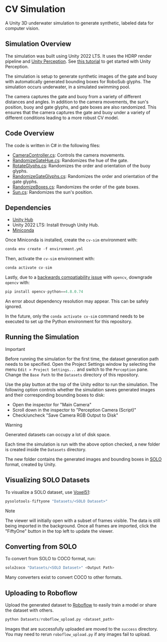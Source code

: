 # CV Simulation

A Unity 3D underwater simulation to generate synthetic, labeled data for computer vision.

## Simulation Overview
The simulation was built using Unity 2022 LTS. It uses the HDRP render pipeline and [Unity Perception](https://docs.unity3d.com/Packages/com.unity.perception@1.0/manual/index.html). See [this tutorial](https://github.com/Unity-Technologies/com.unity.perception/blob/main/com.unity.perception/Documentation~/Tutorial/TUTORIAL.md) to get started with Unity Perception.

The simulation is setup to generate synthetic images of the gate and buoy with automatically generated bounding boxes for RoboSub glyphs. The simulation occurs underwater, in a simulated swimming pool.

The camera captures the gate and buoy from a variety of different distances and angles. In addition to the camera movements, the sun's position, buoy and gate glyphs, and gate boxes are also randomized. This ensures that the camera captures the gate and buoy under a variety of different conditions leading to a more robust CV model.

## Code Overview
The code is written in C# in the following files:
- [CameraController.cs](/Assets/CameraController.cs): Controls the camera movements.
- [RandomizeGateHue.cs](/Assets/RandomizeGateHue.cs): Randomizes the hue of the gate.
- [RotateGlyphs.cs](/Assets/RotateGlyphs.cs): Randomizes the order and orientation of the buoy glyphs.
- [RandomizeGateGlyphs.cs](/Assets/RandomizeGateGlyphs.cs): Randomizes the order and orientation of the gate glyphs.
- [RandomizeBoxes.cs](/Assets/RandomizeBoxes.cs): Randomizes the order of the gate boxes.
- [Sun.cs](/Assets/Sun.cs): Randomizes the sun's position.

## Dependencies
- [Unity Hub](https://unity.com/download)
- Unity 2022 LTS: Install through Unity Hub.
- [Miniconda](https://docs.conda.io/projects/miniconda/en/latest/)

Once Miniconda is installed, create the `cv-sim` environment with:
```python
conda env create -f environment.yml
```

Then, activate the `cv-sim` environment with:
```python
conda activate cv-sim
```

Lastly, due to a [backwards compatiability issue](https://github.com/opencv/opencv-python/issues/884) with `opencv`, downgrade `opencv` with:
```python
pip install opencv-python==4.8.0.74
```
An error about dependency resolution may appear. This can be safely ignored.

In the future, only the `conda activate cv-sim` command needs to be executed to set up the Python environment for this repository.

## Running the Simulation
> [!IMPORTANT]
> Before running the simulation for the first time, the dataset generation path needs to be specified. Open the Project Settings window by selecting the menu `Edit > Project Settings...` and switch to the `Perception` pane. Change the `Base Path` to the `Datasets` directory of this repository.

Use the play button at the top of the Unity editor to run the simulation. The following option controls whether the simulation saves generated images and their corresponding bounding boxes to disk:
- Open the inspector for "Main Camera"
- Scroll down in the inspector to "Perception Camera (Script)"
- Check/uncheck "Save Camera RGB Output to Disk"

> [!WARNING]
> Generated datasets can occupy a lot of disk space.

Each time the simulation is run with the above option checked, a new folder is created inside the `Datasets` directory.

The new folder contains the generated images and bounding boxes in [SOLO](https://docs.unity3d.com/Packages/com.unity.perception@1.0/manual/Schema/SoloSchema.html) format, created by Unity.

## Visualizing SOLO Datasets
To visualize a SOLO dataset, use [Voxel51](https://voxel51.com):
```python
pysolotools-fiftyone "Datasets/<SOLO Dataset>"
```

> [!NOTE]
> The viewer will initially open with a subset of frames visible. The data is still being imported in the background. Once all frames are imported, click the "FiftyOne" button in the top left to update the viewer.

## Converting from SOLO
To convert from SOLO to COCO format, run:
```python
solo2coco "Datasets/<SOLO Dataset>" <Output Path>
```

Many converters exist to convert COCO to other formats.

## Uploading to Roboflow
Upload the generated dataset to [Roboflow](https://roboflow.com) to easily train a model or share the dataset with others.

```python
python Datasets/roboflow_upload.py <dataset_path>
```
Images that are successfully uploaded are moved to the `success` directory. You may need to rerun `roboflow_upload.py` if any images fail to upload.